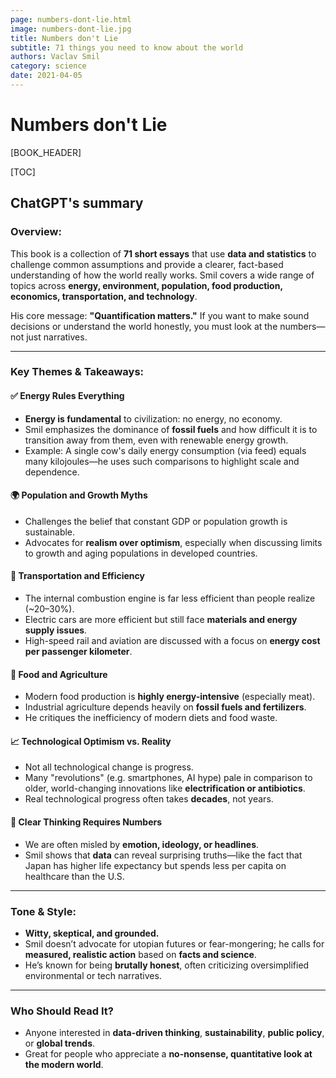 ```yaml
---
page: numbers-dont-lie.html
image: numbers-dont-lie.jpg
title: Numbers don't Lie
subtitle: 71 things you need to know about the world
authors: Vaclav Smil
category: science
date: 2021-04-05
---
```


# Numbers don't Lie


[BOOK_HEADER]

[TOC]

## ChatGPT's summary

### **Overview:**

This book is a collection of **71 short essays** that use **data and statistics** to challenge common assumptions and provide a clearer, fact-based understanding of how the world really works. Smil covers a wide range of topics across **energy, environment, population, food production, economics, transportation, and technology**.

His core message: **"Quantification matters."** If you want to make sound decisions or understand the world honestly, you must look at the numbers—not just narratives.

---

### **Key Themes & Takeaways:**

#### ✅ **Energy Rules Everything**

* **Energy is fundamental** to civilization: no energy, no economy.
* Smil emphasizes the dominance of **fossil fuels** and how difficult it is to transition away from them, even with renewable energy growth.
* Example: A single cow's daily energy consumption (via feed) equals many kilojoules—he uses such comparisons to highlight scale and dependence.

#### 🌍 **Population and Growth Myths**

* Challenges the belief that constant GDP or population growth is sustainable.
* Advocates for **realism over optimism**, especially when discussing limits to growth and aging populations in developed countries.

#### 🚗 **Transportation and Efficiency**

* The internal combustion engine is far less efficient than people realize (\~20–30%).
* Electric cars are more efficient but still face **materials and energy supply issues**.
* High-speed rail and aviation are discussed with a focus on **energy cost per passenger kilometer**.

#### 🧂 **Food and Agriculture**

* Modern food production is **highly energy-intensive** (especially meat).
* Industrial agriculture depends heavily on **fossil fuels and fertilizers**.
* He critiques the inefficiency of modern diets and food waste.

#### 📈 **Technological Optimism vs. Reality**

* Not all technological change is progress.
* Many "revolutions" (e.g. smartphones, AI hype) pale in comparison to older, world-changing innovations like **electrification or antibiotics**.
* Real technological progress often takes **decades**, not years.

#### 🧠 **Clear Thinking Requires Numbers**

* We are often misled by **emotion, ideology, or headlines**.
* Smil shows that **data** can reveal surprising truths—like the fact that Japan has higher life expectancy but spends less per capita on healthcare than the U.S.

---

### **Tone & Style:**

* **Witty, skeptical, and grounded.**
* Smil doesn’t advocate for utopian futures or fear-mongering; he calls for **measured, realistic action** based on **facts and science**.
* He’s known for being **brutally honest**, often criticizing oversimplified environmental or tech narratives.

---

### **Who Should Read It?**

* Anyone interested in **data-driven thinking**, **sustainability**, **public policy**, or **global trends**.
* Great for people who appreciate a **no-nonsense, quantitative look at the modern world**.
